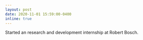 ```yaml
---
layout: post
date: 2020-11-01 15:59:00-0400
inline: true
---
```


Started an research and development internship at Robert Bosch.
